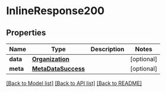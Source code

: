 # InlineResponse200

## Properties
Name | Type | Description | Notes
------------ | ------------- | ------------- | -------------
**data** | [**Organization**](Organization.md) |  | [optional] 
**meta** | [**MetaDataSuccess**](MetaDataSuccess.md) |  | [optional] 

[[Back to Model list]](../README.md#documentation-for-models) [[Back to API list]](../README.md#documentation-for-api-endpoints) [[Back to README]](../README.md)


